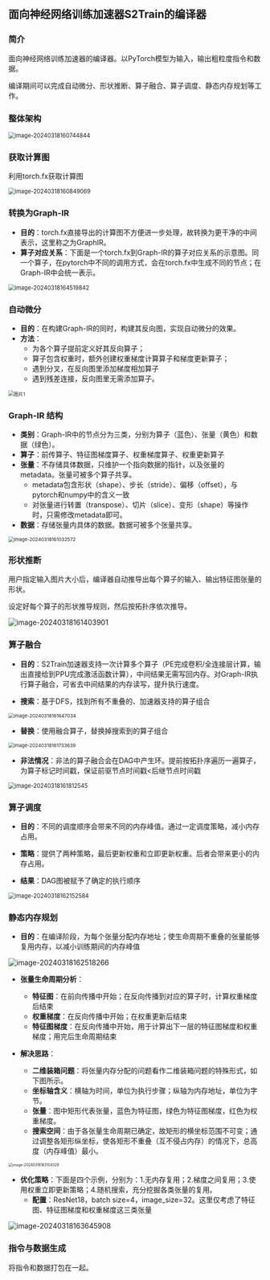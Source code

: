 
## 面向神经网络训练加速器S2Train的编译器

### 简介

面向神经网络训练加速器的编译器。以PyTorch模型为输入，输出粗粒度指令和数据。

编译期间可以完成自动微分、形状推断、算子融合、算子调度、静态内存规划等工作。

### 整体架构

<img src="README.assets/image-20240318160744844.png" alt="image-20240318160744844" style="zoom:80%;" />

### 获取计算图

利用torch.fx获取计算图

<img src="README.assets/image-20240318160849069.png" alt="image-20240318160849069" style="zoom:80%;" />

### 转换为Graph-IR

- **目的**：torch.fx直接导出的计算图不方便进一步处理，故转换为更干净的中间表示，这里称之为GraphIR。
- **算子对应关系**：下面是一个torch.fx到Graph-IR的算子对应关系的示意图。同一个算子，在pytorch中不同的调用方式，会在torch.fx中生成不同的节点；在Graph-IR中会统一表示。

<img src="README.assets/image-20240318164519842.png" alt="image-20240318164519842" style="zoom: 80%;" />

### 自动微分

- **目的**：在构建Graph-IR的同时，构建其反向图，实现自动微分的效果。
- **方法**：
  - 为各个算子提前定义好其反向算子；
  - 算子包含权重时，额外创建权重梯度计算算子和梯度更新算子；
  - 遇到分叉，在反向图里添加梯度相加算子
  - 遇到残差连接，反向图里无需添加算子。

<img src="README.assets/图片1.gif" alt="图片1" style="zoom:67%;" />

### Graph-IR 结构

- **类别**：Graph-IR中的节点分为三类，分别为算子（蓝色）、张量（黄色）和数据（绿色）。
- **算子**：前传算子、特征图梯度算子、权重梯度算子、权重更新算子
- **张量**：不存储具体数据，只维护一个指向数据的指针，以及张量的metadata。张量可被多个算子共享。
  - metadata包含形状（shape）、步长（stride）、偏移（offset），与pytorch和numpy中的含义一致
  - 对张量进行转置（transpose）、切片（slice）、变形（shape）等操作时，只需修改metadata即可。
- **数据**：存储张量内具体的数据。数据可被多个张量共享。

<img src="README.assets/image-20240318161032572.png" alt="image-20240318161032572" style="zoom: 67%;" />



### 形状推断

用户指定输入图片大小后，编译器自动推导出每个算子的输入、输出特征图张量的形状。

设定好每个算子的形状推导规则，然后按拓扑序依次推导。

![image-20240318161403901](README.assets/image-20240318161403901.png)



### 算子融合

- **目的**：S2Train加速器支持一次计算多个算子（PE完成卷积/全连接层计算，输出直接给到PPU完成激活函数计算），中间结果无需写回内存。对Graph-IR执行算子融合，可省去中间结果的内存读写，提升执行速度。

- **搜索**：基于DFS，找到所有不重叠的、加速器支持的算子组合

<img src="README.assets/image-20240318161647034.png" alt="image-20240318161647034" style="zoom:67%;" />

- **替换**：使用融合算子，替换掉搜索到的算子组合

<img src="README.assets/image-20240318161733639.png" alt="image-20240318161733639" style="zoom:67%;" />

- **非法情况**：非法的算子融合会在DAG中产生环。提前按拓扑序遍历一遍算子，为算子标记时间戳，保证前驱节点时间戳<后继节点时间戳

<img src="README.assets/image-20240318161812545.png" alt="image-20240318161812545" style="zoom: 80%;" />



### 算子调度

- **目的**：不同的调度顺序会带来不同的内存峰值。通过一定调度策略，减小内存占用。

- **策略**：提供了两种策略，最后更新权重和立即更新权重。后者会带来更小的内存占用。
- **结果**：DAG图被赋予了确定的执行顺序

<img src="README.assets/image-20240318162152584.png" alt="image-20240318162152584" style="zoom:80%;" />



### 静态内存规划

- **目的**：在编译阶段，为每个张量分配内存地址；使生命周期不重叠的张量能够复用内存，以减小训练期间的内存峰值

![image-20240318162518266](README.assets/image-20240318162518266.png)

- **张量生命周期分析**：
  - **特征图**：在前向传播中开始；在反向传播到对应的算子时，计算权重梯度后结束
  - **权重梯度**：在反向传播中开始；在权重更新后结束
  - **特征图梯度**：在反向传播中开始，用于计算出下一层的特征图梯度和权重梯度；用完后生命周期结束

- **解决思路**：
  - **二维装箱问题**：将张量内存分配的问题看作二维装箱问题的特殊形式，如下图所示。
  - **坐标轴含义**：横轴为时间，单位为执行步骤；纵轴为内存地址，单位为字节。
  - **张量**：图中矩形代表张量，蓝色为特征图，绿色为特征图梯度，红色为权重梯度。
  - **搜索空间**：由于各张量生命周期已确定，故矩形的横坐标范围不可变；通过调整各矩形纵坐标，使各矩形不重叠（互不侵占内存）的情况下，总高度（内存峰值）最小。

<img src="README.assets/image-20240318163104329.png" alt="image-20240318163104329" style="zoom:50%;" />

- **优化策略**：下面是四个示例，分别为：1.无内存复用；2.梯度之间复用；3.使用权重立即更新策略；4.随机搜索，充分挖掘各类张量的复用。
  - **配置**：ResNet18，batch size=4，image_size=32。这里仅考虑了特征图、特征图梯度和权重梯度这三类张量

![image-20240318163645908](README.assets/image-20240318163645908.png)



### 指令与数据生成

将指令和数据打包在一起。

